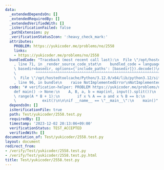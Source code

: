 ```yaml
---
data:
  _extendedDependsOn: []
  _extendedRequiredBy: []
  _extendedVerifiedWith: []
  _isVerificationFailed: false
  _pathExtension: py
  _verificationStatusIcon: ':heavy_check_mark:'
  attributes:
    PROBLEM: https://yukicoder.me/problems/no/2558
    links:
    - https://yukicoder.me/problems/no/2558
  bundledCode: "Traceback (most recent call last):\n  File \"/opt/hostedtoolcache/Python/3.12.0/x64/lib/python3.12/site-packages/onlinejudge_verify/documentation/build.py\"\
    , line 71, in _render_source_code_stat\n    bundled_code = language.bundle(stat.path,\
    \ basedir=basedir, options={'include_paths': [basedir]}).decode()\n          \
    \         ^^^^^^^^^^^^^^^^^^^^^^^^^^^^^^^^^^^^^^^^^^^^^^^^^^^^^^^^^^^^^^^^^^^^^^^^^^^^^^^^^\n\
    \  File \"/opt/hostedtoolcache/Python/3.12.0/x64/lib/python3.12/site-packages/onlinejudge_verify/languages/python.py\"\
    , line 96, in bundle\n    raise NotImplementedError\nNotImplementedError\n"
  code: "# verification-helper: PROBLEM https://yukicoder.me/problems/no/2558\n\n\
    def main() -> None:\n    A, B, a, b = map(int, input().split())\n    for x in\
    \ range(A * B + 1):\n        if x % A == a and x % B == b:\n            print(x)\n\
    \            exit()\n\n\nif __name__ == \"__main__\":\n    main()"
  dependsOn: []
  isVerificationFile: true
  path: Test/yukicoder/2558.test.py
  requiredBy: []
  timestamp: '2023-12-02 20:13:06+09:00'
  verificationStatus: TEST_ACCEPTED
  verifiedWith: []
documentation_of: Test/yukicoder/2558.test.py
layout: document
redirect_from:
- /verify/Test/yukicoder/2558.test.py
- /verify/Test/yukicoder/2558.test.py.html
title: Test/yukicoder/2558.test.py
---
```


